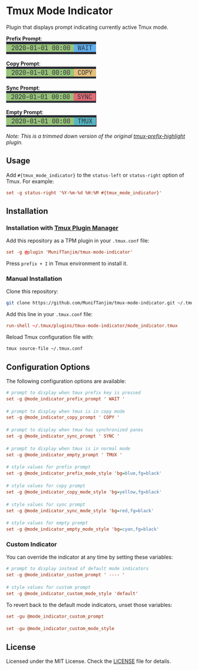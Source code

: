 # Tmux Mode Indicator

Plugin that displays prompt indicating currently active Tmux mode.

**Prefix Prompt**:  
![Prefix Prompt](screenshots/prefix.png)

**Copy Prompt**:  
![Copy Prompt](screenshots/copy.png)

**Sync Prompt**:  
![Sync Prompt](screenshots/sync.png)

**Empty Prompt**:  
![Empty Prompt](screenshots/empty.png)

_Note: This is a trimmed down version of the original [tmux-prefix-highlight](https://github.com/tmux-plugins/tmux-prefix-highlight) plugin._

## Usage

Add `#{tmux_mode_indicator}` to the `status-left` or `status-right` option of Tmux. For example:

```conf
set -g status-right '%Y-%m-%d %H:%M #{tmux_mode_indicator}'
```

## Installation

### Installation with [Tmux Plugin Manager](https://github.com/tmux-plugins/tpm)

Add this repository as a TPM plugin in your `.tmux.conf` file:

```conf
set -g @plugin 'MunifTanjim/tmux-mode-indicator'
```

Press `prefix + I` in Tmux environment to install it.

### Manual Installation

Clone this repository:

```bash
git clone https://github.com/MunifTanjim/tmux-mode-indicator.git ~/.tmux/plugins/tmux-mode-indicator
```

Add this line in your `.tmux.conf` file:

```conf
run-shell ~/.tmux/plugins/tmux-mode-indicator/mode_indicator.tmux
```

Reload Tmux configuration file with:

```sh
tmux source-file ~/.tmux.conf
```

## Configuration Options

The following configuration options are available:

```ini
# prompt to display when tmux prefix key is pressed
set -g @mode_indicator_prefix_prompt ' WAIT '

# prompt to display when tmux is in copy mode
set -g @mode_indicator_copy_prompt ' COPY '

# prompt to display when tmux has synchronized panes
set -g @mode_indicator_sync_prompt ' SYNC '

# prompt to display when tmux is in normal mode
set -g @mode_indicator_empty_prompt ' TMUX '

# style values for prefix prompt
set -g @mode_indicator_prefix_mode_style 'bg=blue,fg=black'

# style values for copy prompt
set -g @mode_indicator_copy_mode_style 'bg=yellow,fg=black'

# style values for sync prompt
set -g @mode_indicator_sync_mode_style 'bg=red,fg=black'

# style values for empty prompt
set -g @mode_indicator_empty_mode_style 'bg=cyan,fg=black'
```

### Custom Indicator

You can override the indicator at any time by setting these variables:

```ini
# prompt to display instead of default mode indicators
set -g @mode_indicator_custom_prompt ' ---- '

# style values for custom prompt
set -g @mode_indicator_custom_mode_style 'default'
```

To revert back to the default mode indicators, unset those variables:

```ini
set -gu @mode_indicator_custom_prompt

set -gu @mode_indicator_custom_mode_style
```

## License

Licensed under the MIT License. Check the [LICENSE](./LICENSE) file for details.
